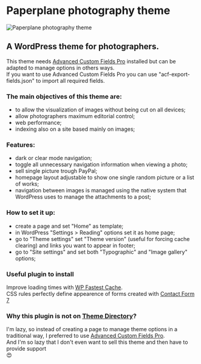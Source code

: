 # Paperplane photography theme
![Paperplane photography theme](https://www.paperplanefactory.com/ppuploads/repository-open-graph-template.jpg)

## A WordPress theme for photographers.
This theme needs [Advanced Custom Fields Pro](https://www.advancedcustomfields.com/pro/ "Advanced Custom Fields Pro") installed but can be adapted to manage options in others ways.<br/>
If you want to use Advanced Custom Fields Pro you can use "acf-export-fields.json" to import all required fields.<br/>
### The main objectives of this theme are:
* to allow the visualization of images without being cut on all devices;
* allow photographers maximum editorial control;
* web performance;
* indexing also on a site based mainly on images;

### Features:
* dark or clear mode navigation;
* toggle all unnecessary navigation information when viewing a photo;
* sell single picture trough PayPal;
* homepage layout adjustable to show one single random picture or a list of works;
* navigation between images is managed using the native system that WordPress uses to manage the attachments to a post;

### How to set it up:
* create a page and set "Home" as template;
* in WordPress "Settings > Reading" options set it as home page;
* go to "Theme settings" set "Theme version" (useful for forcing cache clearing) and links you want to appear in footer;
* go to "Site settings" and set both "Typographic" and "Image gallery" options;

### Useful plugin to install
Improve loading times with [WP Fastest Cache](https://it.wordpress.org/plugins/wp-fastest-cache/ "WP Fastest Cache").<br/>
CSS rules perfectly define appearence of forms created with [Contact Form 7](https://it.wordpress.org/plugins/contact-form-7/ "Contact Form 7")

### Why this plugin is not on [Theme Directory](https://wordpress.org/themes/ "Theme Directory")?
I'm lazy, so instead of creating a page to manage theme options in a traditional way, I preferred to use [Advanced Custom Fields Pro](https://www.advancedcustomfields.com/resources/including-acf-within-a-plugin-or-theme/ "Advanced Custom Fields Pro").<br />
And I'm so lazy that I don't even want to sell this theme and then have to provide support<br /> :heart_eyes:
